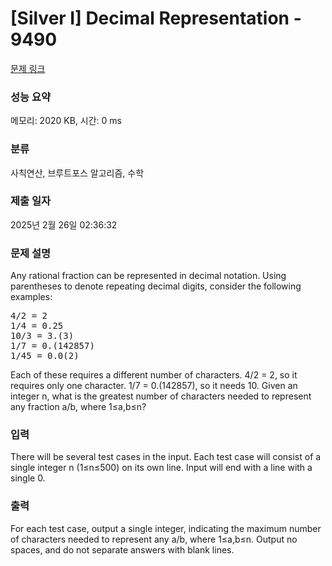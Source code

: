 # [Silver I] Decimal Representation - 9490 

[문제 링크](https://www.acmicpc.net/problem/9490) 

### 성능 요약

메모리: 2020 KB, 시간: 0 ms

### 분류

사칙연산, 브루트포스 알고리즘, 수학

### 제출 일자

2025년 2월 26일 02:36:32

### 문제 설명

<p>Any rational fraction can be represented in decimal notation. Using parentheses to denote repeating decimal digits, consider the following examples:</p>

<pre>4/2 = 2
1/4 = 0.25
10/3 = 3.(3)
1/7 = 0.(142857)
1/45 = 0.0(2)</pre>

<p>Each of these requires a different number of characters. 4/2 = 2, so it requires only one character. 1/7 = 0.(142857), so it needs 10. Given an integer n, what is the greatest number of characters needed to represent any fraction a/b, where 1≤a,b≤n?</p>

### 입력 

 <p>There will be several test cases in the input. Each test case will consist of a single integer n (1≤n≤500) on its own line. Input will end with a line with a single 0.</p>

### 출력 

 <p>For each test case, output a single integer, indicating the maximum number of characters needed to represent any a/b, where 1≤a,b≤n. Output no spaces, and do not separate answers with blank lines.</p>

<p> </p>

